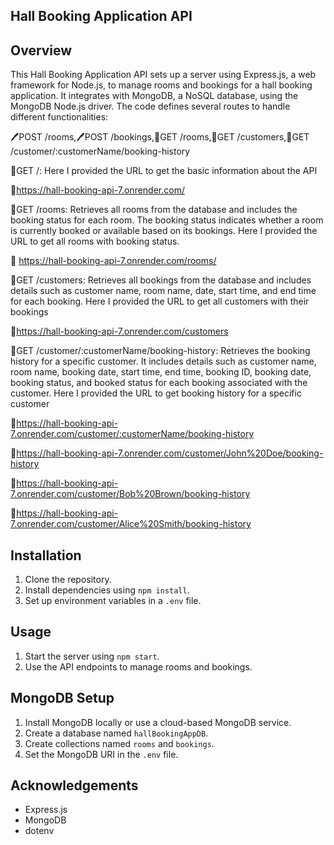 ## Hall Booking Application API

## Overview
This Hall Booking Application API sets up a server using Express.js, a web framework for Node.js, to manage rooms and bookings for a hall booking application. It integrates with MongoDB, a NoSQL database, using the MongoDB Node.js driver. The code defines several routes to handle different functionalities:

🖊️POST /rooms,🖊️POST /bookings,📖GET /rooms,📖GET /customers,📖GET /customer/:customerName/booking-history

📖GET /:
Here I provided the URL to get the basic information about the API

🔗https://hall-booking-api-7.onrender.com/

📖GET /rooms:
Retrieves all rooms from the database and includes the booking status for each room. The booking status indicates whether a room is currently booked or available based on its bookings.
Here I provided the URL to get all rooms with booking status.

🔗 https://hall-booking-api-7.onrender.com/rooms/

📖GET /customers:
Retrieves all bookings from the database and includes details such as customer name, room name, date, start time, and end time for each booking.
Here I provided the URL to  get all customers with their bookings 

🔗https://hall-booking-api-7.onrender.com/customers

📖GET /customer/:customerName/booking-history:
Retrieves the booking history for a specific customer. It includes details such as customer name, room name, booking date, start time, end time, booking ID, booking date, booking status, and booked status for each booking associated with the customer.
Here I provided the URL to get booking history for a specific customer

🔗https://hall-booking-api-7.onrender.com/customer/:customerName/booking-history

🔗https://hall-booking-api-7.onrender.com/customer/John%20Doe/booking-history

🔗https://hall-booking-api-7.onrender.com/customer/Bob%20Brown/booking-history

🔗https://hall-booking-api-7.onrender.com/customer/Alice%20Smith/booking-history

## Installation
1. Clone the repository.
2. Install dependencies using `npm install`.
3. Set up environment variables in a `.env` file.

## Usage
1. Start the server using `npm start`.
2. Use the API endpoints to manage rooms and bookings.

## MongoDB Setup
1. Install MongoDB locally or use a cloud-based MongoDB service.
2. Create a database named `hallBookingAppDB`.
3. Create collections named `rooms` and `bookings`.
4. Set the MongoDB URI in the `.env` file.

## Acknowledgements
- Express.js
- MongoDB
- dotenv
